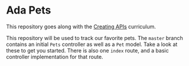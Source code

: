 # Ada Pets
This repository goes along with the [Creating APIs](https://github.com/Ada-Developers-Academy/textbook-curriculum/blob/master/09-intermediate-rails/creating-apis.md) curriculum.

This repository will be used to track our favorite pets. The `master` branch contains an initial `Pets` controller as well as a `Pet` model. Take a look at these to get you started. There is also one `index` route, and a basic controller implementation for that route.
